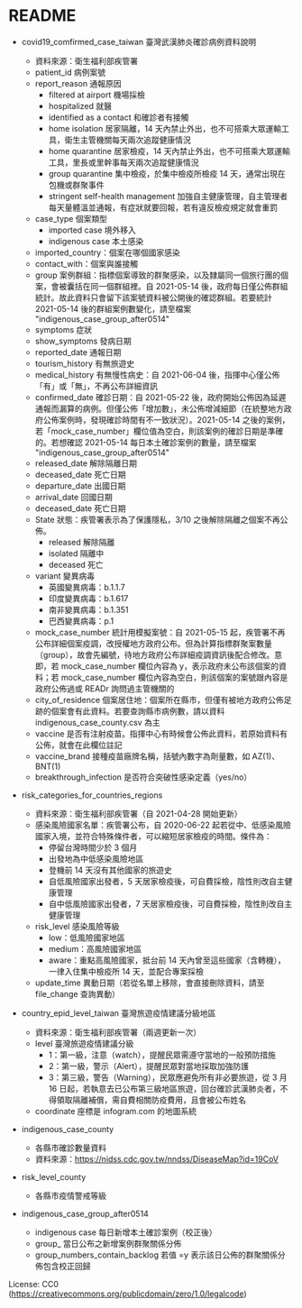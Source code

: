 # README
* covid19_comfirmed_case_taiwan 臺灣武漢肺炎確診病例資料說明
	* 資料來源：衛生福利部疾管署
	* patient_id 病例案號
	* report_reason 通報原因
		* filtered at airport 機場採檢
		* hospitalized 就醫
		* identified as a contact 和確診者有接觸
		* home isolation 居家隔離，14 天內禁止外出，也不可搭乘大眾運輸工具，衛生主管機關每天兩次追蹤健康情況
		* home quarantine 居家檢疫，14 天內禁止外出，也不可搭乘大眾運輸工具，里長或里幹事每天兩次追蹤健康情況
		* group quarantine 集中檢疫，於集中檢疫所檢疫 14 天，通常出現在包機或群聚事件
		* stringent self-health management 加強自主健康管理，自主管理者每天量體溫並通報，有症狀就要回報，若有違反檢疫規定就會重罰
	* case_type 個案類型
		* imported case 境外移入
		* indigenous case 本土感染
	* imported_country：個案在哪個國家感染
	* contact_with：個案與誰接觸
	* group 案例群組：指標個案導致的群聚感染，以及隸屬同一個旅行團的個案，會被囊括在同一個群組裡。自 2021-05-14 後，政府每日僅公佈群組統計。故此資料只會留下該案號資料被公開後的確認群組。若要統計 2021-05-14 後的群組案例數變化，請至檔案 "indigenous_case_group_after0514"
	* symptoms 症狀
	* show_symptoms 發病日期
	* reported_date 通報日期
	* tourism_history 有無旅遊史
	* medical_history 有無慢性病史：自 2021-06-04 後，指揮中心僅公佈「有」或「無」，不再公布詳細資訊
	* confirmed_date 確診日期：自 2021-05-22 後，政府開始公佈因為延遲通報而漏算的病例。但僅公佈「增加數」，未公佈增減細節（在統整地方政府公佈案例時，發現確診時間有不一致狀況）。2021-05-14 之後的案例，若「mock_case_number」欄位值為空白，則該案例的確診日期是準確的。若想確認 2021-05-14 每日本土確診案例的數量，請至檔案 "indigenous_case_group_after0514"
	* released_date 解除隔離日期
	* deceased_date 死亡日期
	* departure_date 出國日期
	* arrival_date 回國日期
	* deceased_date 死亡日期
	* State 狀態：疾管署表示為了保護隱私，3/10 之後解除隔離之個案不再公佈。
		* released 解除隔離
		* isolated 隔離中
		* deceased 死亡
	* variant 變異病毒
		* 英國變異病毒：b.1.1.7
		* 印度變異病毒：b.1.617
		* 南非變異病毒：b.1.351
		* 巴西變異病毒：p.1
	* mock_case_number 統計用模擬案號：自 2021-05-15 起，疾管署不再公布詳細個案疫調，改授權地方政府公布。但為計算指標群聚案數量（group），故會先編號，待地方政府公布詳細疫調資訊後配合修改。意即，若 mock_case_number 欄位內容為 y，表示政府未公布該個案的資料；若 mock_case_number 欄位內容為空白，則該個案的案號跟內容是政府公佈過或 READr 詢問過主管機關的
	* city_of_residence 個案居住地：個案所在縣市，但僅有被地方政府公佈足跡的個案會有此資料。若要查詢縣市病例數，請以資料 indigenous_case_county.csv 為主
	* vaccine 是否有注射疫苗。指揮中心有時候會公佈此資料，若原始資料有公佈，就會在此欄位註記
	* vaccine_brand 接種疫苗廠牌名稱，括號內數字為劑量數，如 AZ(1)、BNT(1)
	* breakthrough_infection 是否符合突破性感染定義（yes/no）
 
* risk_categories_for_countries_regions
	* 資料來源：衛生福利部疾管署（自 2021-04-28 開始更新）
	* 感染風險國家名單：疾管署公布，自 2020-06-22 起若從中、低感染風險國家入境，並符合特殊條件者，可以縮短居家檢疫的時間。條件為：
		* 停留台灣時間少於 3 個月
		* 出發地為中低感染風險地區
		* 登機前 14 天沒有其他國家的旅遊史
		* 自低風險國家出發者，5 天居家檢疫後，可自費採檢，陰性則改自主健康管理
		* 自中低風險國家出發者，7 天居家檢疫後，可自費採檢，陰性則改自主健康管理 
	* risk_level 感染風險等級
		* low：低風險國家地區
		* medium：高風險國家地區
		* aware：重點高風險國家，抵台前 14 天內曾至這些國家（含轉機），一律入住集中檢疫所 14 天，並配合專案採檢
	* update_time 異動日期（若從名單上移除，會直接刪除資料，請至 file_change 查詢異動）

* country_epid_level_taiwan 臺灣旅遊疫情建議分級地區
	* 資料來源：衛生福利部疾管署（兩週更新一次）
	*  level 臺灣旅遊疫情建議分級
		* 1：第一級，注意（watch），提醒民眾需遵守當地的一般預防措施
		* 2：第一級，警示（Alert），提醒民眾對當地採取加強防護
		* 3：第三級，警告（Warning），民眾應避免所有非必要旅遊，從 3 月 16 日起，若執意去已公布第三級地區旅遊，回台確診武漢肺炎者，不得領取隔離補償，需自費相關防疫費用，且會被公布姓名
	* coordinate 座標是 infogram.com 的地圖系統
* indigenous_case_county
	* 各縣市確診數量資料    
	* 資料來源：https://nidss.cdc.gov.tw/nndss/DiseaseMap?id=19CoV
* risk_level_county
	* 各縣市疫情警戒等級
* indigenous_case_group_after0514
	* indigenous case 每日新增本土確診案例（校正後）
	* group_ 當日公布之新增案例群聚關係分佈
	* group_numbers_contain_backlog 若值 =y 表示該日公佈的群聚關係分佈包含校正回歸

License: CC0 (https://creativecommons.org/publicdomain/zero/1.0/legalcode)
